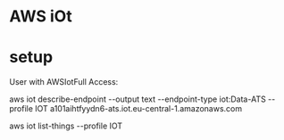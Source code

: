 # AWS iOt

# setup

User with AWSIotFull Access:

aws iot describe-endpoint --output text --endpoint-type iot:Data-ATS --profile IOT
a101aihtfyydn6-ats.iot.eu-central-1.amazonaws.com

aws iot list-things --profile IOT

